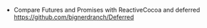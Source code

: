* Compare Futures and Promises with ReactiveCocoa and deferred https://github.com/bignerdranch/Deferred
